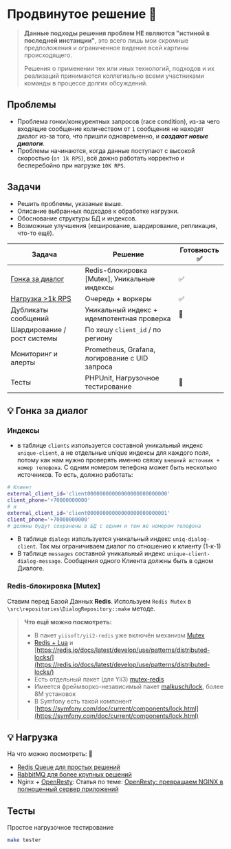 # Продвинутое решение 🤔

> **Данные подходы решения проблем НЕ являются "истиной в последней инстанции"**, это всего лишь мои скромные предположения и ограниченное видение всей картины происходящего.
>
> Решения о применении тех или иных технологий, подходов и их реализаций принимаются коллегиально всеми участниками команды в процессе долгих обсуждений.  

## Проблемы
- Проблема гонки/конкурентных запросов (race condition), из-за чего входящие сообщение количеством от `1` сообщения не находят диалог из-за того, что пришли одновременно, и **_создают новые диалоги_**.
- Проблемы начинаются, когда данные поступают с высокой скоростью (`от 1k RPS`), всё дожно работать корректно и бесперебойно при нагрузке `10К RPS`. 

## Задачи
- Решить проблемы, указаные выше.
- Описание выбранных подходов к обработке нагрузки.
- Обоснование структуры БД и индексов.
- Возможные улучшения (кеширование, шардирование, репликация, что-то ещё).

| Задача                              | Решение                                        | Готовность  ✅ |
|-------------------------------------|------------------------------------------------|---------------|
| [Гонка за диалог](#гонка-за-диалог) | Redis-блокировка [Mutex], Уникальные индексы   | ✅             |
| [Нагрузка >1k RPS](#нагрузка)       | Очередь + воркеры                              | ✅             |
| Дубликаты сообщений                 | Уникальный индекс + идемпотентная проверка     | 🤔             |
| Шардирование / рост системы         | По хешу `client_id` / по региону               |               |
| Мониторинг и алерты                 | Prometheus, Grafana, логирование с UID запроса |               |
| Тесты                               | PHPUnit, Нагрузочное тестирование              | 🤔             |

## 💡 Гонка за диалог 

### Индексы
- в таблице `clients` изпользуется составной уникальный индекс `unique-client`, а не отдельные unique индексы для каждого поля, потому как нам нужно проверять именно связку `внешний источник + номер телефона`. С одним номером телефона может быть несколько источников. То есть, должно работать:
```bash
# Клиент
external_client_id='client00000000000000000000000000'
client_phone='+70000000000'
# и 
external_client_id='client00000000000000000000000001'
client_phone='+70000000000'
# должны будут сохранены в БД с одним и тем же номером телефона
```
- В таблице `dialogs` изпользуется уникальный индекс `uniq-dialog-client`. Так мы ограничиваем диалог по отношению к клиенту (1-к-1)
- В таблице `messages` составной уникальный индекс `unique-client-dialog-message`. Сообщения одного Клиента должны быть в одном Диалоге.

### Redis-блокировка [Mutex]
Ставим перед Базой Данных **Redis**. Используем `Redis Mutex` в `\src\repositories\DialogRepository::make` методе.

> **Что ещё можно посмотреть:**
> - В пакет `yiisoft/yii2-redis` уже включён механизм [Mutex](https://github.com/yiisoft/yii2-redis/blob/master/src/Mutex.php)
> - [Redis + Lua](https://redis.io/docs/latest/develop/interact/programmability/eval-intro/) и [https://redis.io/docs/latest/develop/use/patterns/distributed-locks/](https://redis.io/docs/latest/develop/use/patterns/distributed-locks/)
> - Есть отдельный пакет (для Yii3) [mutex-redis](https://github.com/yiisoft/mutex-redis) 
> - Имеется фреймворко-независимый пакет [malkusch/lock](https://packagist.org/packages/malkusch/lock), более 8М установок
> - В Symfony есть такой компонент [https://symfony.com/doc/current/components/lock.html](https://symfony.com/doc/current/components/lock.html)


## 💡 Нагрузка  

На что можно посмотреть: 👀
- [Redis Queue для простых решений](https://redis.io/glossary/redis-queue/)
- [RabbitMQ для более крупных решений](https://www.rabbitmq.com/)
- Nginx + [OpenResty](https://openresty.org/en/): Статья по теме: [OpenResty: превращаем NGINX в полноценный сервер приложений](https://habr.com/ru/articles/321864/)



## Тесты

Простое нагрузочное тестирование
```bash
make tester
```
